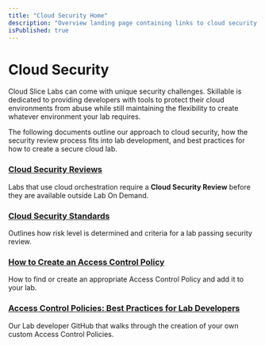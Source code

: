 ```yaml
---
title: "Cloud Security Home"
description: "Overview landing page containing links to cloud security resources."
isPublished: true
---
```


# Cloud Security

Cloud Slice Labs can come with unique security challenges. Skillable is dedicated to providing developers with tools to protect their cloud environments from abuse while still maintaining the flexibility to create whatever environment your lab requires. 

The following documents outline our approach to cloud security, how the security review process fits into lab development, and best practices for how to create a secure cloud lab.

### [Cloud Security Reviews](./cloud-security-review.md)
Labs that use cloud orchestration require a **Cloud Security Review** before they are available outside Lab On Demand.

### [Cloud Security Standards](./cloud-security-standards.md)
Outlines how risk level is determined and criteria for a lab passing security review.

### [How to Create an Access Control Policy](../create-a-restriction-policy.md)
How to find or create an appropriate Access Control Policy and add it to your lab.

### [Access Control Policies: Best Practices for Lab Developers](https://github.com/LearnOnDemandSystems/labauthor/tree/master/access-control-policies/)
Our Lab developer GitHub that walks through the creation of your own custom Access Control Policies.